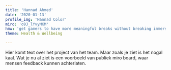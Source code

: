 ```yaml
---
title: 'Hannad Ahmed'
date: '2020-01-13'
profile_img: 'Hannad Color'
miro: 'o9J_lYvyMKM'
hmw: 'get gamers to have more meaningful breaks without breaking immersion?'
theme: Health & Wellbeing

---
```


Hier komt text over het project van het team. Maar zoals je ziet is het nogal kaal. Wat je nu al ziet is een voorbeeld van publiek miro board, waar mensen feedback kunnen achterlaten.


